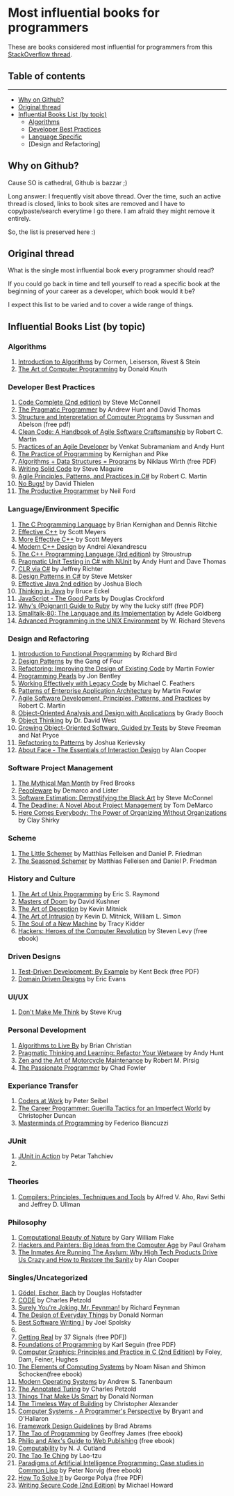 # Most influential books for programmers

These are books considered most influential for programmers from this [StackOverflow thread](http://stackoverflow.com/questions/1711/what-is-the-single-most-influential-book-every-programmer-should-read).

## Table of contents
------------------------------------
<!--ts-->
   * [Why on Github?](#why-on-github)
   * [Original thread](#original-thread)
   * [Influential Books List (by topic)](#influential-books-list-by-topic)
      * [Algorithms](#algorithms)
      * [Developer Best Practices](#developer-best-practices)
      * [Language Specific](#language-specific)
      * [Design and Refactoring]
<!--te-->


## Why on Github?

Cause SO is cathedral, Github is bazzar ;)

Long answer: I frequently visit above thread. Over the time, such an active thread is closed, links to book sites are removed and I have to copy/paste/search everytime I go there. I am afraid they might remove it entirely.

So, the list is preserved here :)
## Original thread

What is the single most influential book every programmer should read?

If you could go back in time and tell yourself to read a specific book at the beginning of your career as a developer, which book would it be?

I expect this list to be varied and to cover a wide range of things.

## Influential Books List (by topic)

### Algorithms
1. [Introduction to Algorithms](http://mitpress.mit.edu/books/introduction-algorithms) by Cormen, Leiserson, Rivest & Stein
2. [The Art of Computer Programming](http://www-cs-faculty.stanford.edu/~uno/taocp.html) by Donald Knuth

### Developer Best Practices
1. [Code Complete (2nd edition)](https://www.amazon.com/Code-Complete-Practical-Handbook-Construction/dp/0735619670) by Steve McConnell
2. [The Pragmatic Programmer](http://pragprog.com/the-pragmatic-programmer) by Andrew Hunt and David Thomas
3. [Structure and Interpretation of Computer Programs](https://web.mit.edu/6.001/6.037/sicp.pdf) by Sussman and Abelson (free pdf)
4. [Clean Code: A Handbook of Agile Software Craftsmanship](http://www.amazon.com/Clean-Code-Handbook-Software-Craftsmanship/dp/0132350882) by Robert C. Martin
5. [Practices of an Agile Developer](http://pragprog.com/book/pad/practices-of-an-agile-developer) by Venkat Subramaniam and Andy Hunt
6. [The Practice of Programming](http://cm.bell-labs.com/cm/cs/tpop/) by Kernighan and Pike
7. [Algorithms + Data Structures = Programs](http://www.ethoberon.ethz.ch/WirthPubl/AD.pdf) by Niklaus Wirth (free PDF)
8. [Writing Solid Code](http://c2.com/cgi/wiki?WritingSolidCode) by Steve Maguire
9. [Agile Principles, Patterns, and Practices in C#](http://www.amazon.com/Agile-Principles-Patterns-Practices-C/dp/0131857258) by Robert C. Martin
10. [No Bugs!](http://www.amazon.com/No-Bugs-Delivering-Error-Free/dp/0201608901) by David Thielen
11. [The Productive Programmer](http://nealford.com/books/productiveprogrammer) by Neil Ford
    
### Language/Environment Specific
1. [The C Programming Language](https://www.amazon.com/Programming-Language-2nd-Brian-Kernighan/dp/0131103628/) by Brian Kernighan and Dennis Ritchie
2. [Effective C++](http://www.aristeia.com/books.html) by Scott Meyers
3. [More Effective C++](http://www.aristeia.com/books.html) by Scott Meyers
4. [Modern C++ Design](http://erdani.com/index.php/books/modern-c-design/) by Andrei Alexandrescu
5. [The C++ Programming Language (3rd edition)](http://www.stroustrup.com/3rd.html) by Stroustrup
6. [Pragmatic Unit Testing in C# with NUnit](http://pragprog.com/book/utc2/pragmatic-unit-testing-in-c-with-nunit) by Andy Hunt and Dave Thomas
7. [CLR via C#](http://shop.oreilly.com/product/9780735627048.do) by Jeffrey Richter
8. [Design Patterns in C#](http://www.amazon.com/Design-Patterns-C-Software/dp/0321718933) by Steve Metsker
9. [Effective Java 2nd edition](http://www.amazon.com/Effective-Java-Edition-Joshua-Bloch/dp/0321356683) by Joshua Bloch
10. [Thinking in Java](http://www.mindviewinc.com/Books/TIJ4/) by Bruce Eckel
11. [JavaScript - The Good Parts](http://javascript.crockford.com/) by Douglas Crockford 
12. [Why's (Poignant) Guide to Ruby](http://www.rubyinside.com/media/poignant-guide.pdf) by why the lucky stiff (free PDF)
13. [Smalltalk-80: The Language and its Implementation](http://stephane.ducasse.free.fr/FreeBooks/BlueBook/Bluebook.pdf) by Adele Goldberg
14. [Advanced Programming in the UNIX Environment](https://a.co/d/bQVYa5n) by W. Richard Stevens



### Design and Refactoring
1. [Introduction to Functional Programming](http://www.cs.ox.ac.uk/publications/publication2613-abstract.html) by Richard Bird
2. [Design Patterns](http://c2.com/cgi/wiki?DesignPatternsBook) by the Gang of Four
3. [Refactoring: Improving the Design of Existing Code](http://martinfowler.com/books/refactoring.html) by Martin Fowler
4. [Programming Pearls]([http://www.cs.bell-labs.com/cm/cs/pearls/](https://a.co/d/aCcO9SH)) by Jon Bentley
5. [Working Effectively with Legacy Code](http://www.informit.com/store/working-effectively-with-legacy-code-9780131177055?aid=15d186bd-1678-45e9-8ad3-fe53713e811b) by Michael C. Feathers
6. [Patterns of Enterprise Application Architecture](http://martinfowler.com/books/eaa.html) by Martin Fowler
7. [Agile Software Development, Principles, Patterns, and Practices](http://www.amazon.com/Software-Development-Principles-Patterns-Practices/dp/0135974445) by Robert C. Martin
8. [Object-Oriented Analysis and Design with Applications](http://www.amazon.com/Object-Oriented-Analysis-Design-Applications-Edition/dp/020189551X) by Grady Booch
9. [Object Thinking](http://www.microsoft.com/learning/en-us/book.aspx?ID=6820) by Dr. David West
10. [Growing Object-Oriented Software, Guided by Tests](http://www.growing-object-oriented-software.com/) by Steve Freeman and Nat Pryce
11. [Refactoring to Patterns](http://industriallogic.com/xp/refactoring/) by Joshua Kerievsky
12. [About Face - The Essentials of Interaction Design](http://www.amazon.com/About-Face-Essentials-Interaction-Design/dp/0470084111) by Alan Cooper
 

### Software Project Management
1. [The Mythical Man Month](http://www.amazon.com/The-Mythical-Man-Month-Engineering-Anniversary/dp/0201835959) by Fred Brooks
2. [Peopleware](http://www.amazon.com/Peopleware-Productive-Projects-Second-Edition/dp/0932633439) by Demarco and Lister
3. [Software Estimation: Demystifying the Black Art]([http://www.stevemcconnell.com/est.htm](https://www.oreilly.com/library/view/software-estimation-demystifying/0735605351/)) by Steve McConnel
4. [The Deadline: A Novel About Project Management](http://tomdemarco.com/Books/deadline.html) by Tom DeMarco
5. [Here Comes Everybody: The Power of Organizing Without Organizations](http://www.amazon.com/Here-Comes-Everybody-Organizing-Organizations/dp/0143114948) by Clay Shirky

### Scheme
1. [The Little Schemer](https://mitpress.mit.edu/books/little-schemer-fourth-edition) by Matthias Felleisen and Daniel P. Friedman
2. [The Seasoned Schemer](https://mitpress.mit.edu/books/seasoned-schemer-second-edition) by Matthias Felleisen and Daniel P. Friedman

### History and Culture
1. [The Art of Unix Programming](http://www.catb.org/~esr/writings/taoup/) by Eric S. Raymond
2. [Masters of Doom](http://www.amazon.com/Masters-Doom-Created-Transformed-Culture/dp/0812972155) by David Kushner
3. [The Art of Deception](https://a.co/d/8OIJYBQ) by Kevin Mitnick
4. [The Art of Intrusion](https://a.co/d/74NV0vW) by Kevin D. Mitnick, William L. Simon
5. [The Soul of a New Machine](http://www.tracykidder.com/books/soul/) by Tracy Kidder
6. [Hackers: Heroes of the Computer Revolution](http://www.gutenberg.org/ebooks/729) by  Steven Levy (free ebook)
 
 

### Driven Designs 
1. [Test-Driven Development: By Example](http://www.eecs.yorku.ca/course_archive/2003-04/W/3311/sectionM/case_studies/money/KentBeck_TDD_byexample.pdf) by Kent Beck (free PDF)
2. [Domain Driven Designs](http://www.amazon.com/Domain-Driven-Design-Tackling-Complexity-Software/dp/0321125215) by Eric Evans


### UI/UX
1. [Don't Make Me Think](http://www.sensible.com/dmmt.html) by Steve Krug
 

### Personal Development
1.  [Algorithms to Live By](https://brianchristian.org/algorithms-to-live-by/) by Brian Christian
2.  [Pragmatic Thinking and Learning: Refactor Your Wetware](http://pragprog.com/press_releases/pragmatic-thinking-and-learning-refactor-your-wetware) by Andy Hunt
3.  [Zen and the Art of Motorcycle Maintenance](http://www.amazon.com/Zen-Art-Motorcycle-Maintenance-Inquiry/dp/0060589469) by Robert M. Pirsig
4.  [The Passionate Programmer](http://pragprog.com/book/cfcar2/the-passionate-programmer) by Chad Fowler

### Experiance Transfer
1. [Coders at Work](http://www.codersatwork.com/) by Peter Seibel
2. [The Career Programmer: Guerilla Tactics for an Imperfect World](https://www.barnesandnoble.com/w/career-programmer-christopher-duncan/1100626061) by Christopher Duncan
3. [Masterminds of Programming](http://www.amazon.com/Masterminds-Programming-Conversations-Creators-Languages/dp/0596515170) by Federico Biancuzzi

### JUnit 
1. [JUnit in Action](http://www.manning.com/tahchiev/) by Petar Tahchiev
2. 

### Theories
1. [Compilers: Principles, Techniques and Tools](http://www.amazon.com/Compilers-Principles-Techniques-Tools-Edition/dp/0321486811) by Alfred V. Aho, Ravi Sethi and Jeffrey D. Ullman

### Philosophy
1. [Computational Beauty of Nature](https://mitpress.mit.edu/9780262561273/the-computational-beauty-of-nature/) by Gary William Flake
2. [Hackers and Painters: Big Ideas from the Computer Age](http://www.paulgraham.com/hackpaint.html) by Paul Graham
3. [The Inmates Are Running The Asylum: Why High Tech Products Drive Us Crazy and How to Restore the Sanity](http://www.amazon.com/The-Inmates-Are-Running-Asylum/dp/0672326140) by Alan Cooper

### Singles/Uncategorized
1. [Gödel, Escher, Bach](http://www.amazon.com/G%C3%B6del-Escher-Bach-Eternal-Golden/dp/0465026567) by Douglas Hofstadter
2. [CODE](http://www.charlespetzold.com/code/) by Charles Petzold 
3. [Surely You're Joking, Mr. Feynman!](http://www.amazon.com/Surely-Feynman-Adventures-Curious-Character/dp/0393316041) by Richard Feynman
5. [The Design of Everyday Things](https://a.co/d/7je9D2y) by Donald Norman
6. [Best Software Writing I](http://joelonsoftware.com/articles/BestSoftwareWriting.html) by Joel Spolsky 
7. 
8. [Getting Real](https://gettingreal.37signals.com/) by 37 Signals (free PDF])
9. [Foundations of Programming](http://openmymind.net/FoundationsOfProgramming.pdf) by Karl Seguin (free PDF)
10. [Computer Graphics: Principles and Practice in C (2nd Edition)](http://www.amazon.com/Computer-Graphics-Principles-Practice-Edition/dp/0201848406) by Foley, Dam, Feiner, Hughes 
11. [The Elements of Computing Systems](http://www.nand2tetris.org/) by Noam Nisan and Shimon Schocken(free ebook)
12. [Modern Operating Systems](http://www.cs.vu.nl/~ast/books/mos2/) by Andrew S. Tanenbaum
13. [The Annotated Turing](http://www.theannotatedturing.com/) by Charles Petzold
14. [Things That Make Us Smart](http://www.jnd.org/books/things-that-make-us-smart-defending-human-attributes-in-the-age-of-the-machine.html) by Donald Norman
15. [The Timeless Way of Building](http://www.amazon.com/The-Timeless-Building-Christopher-Alexander/dp/0195024028) by Christopher Alexander
16. [Computer Systems - A Programmer's Perspective](http://csapp.cs.cmu.edu/) by Bryant and O'Hallaron
17. [Framework Design Guidelines](http://www.amazon.com/Framework-Design-Guidelines-Conventions-Libraries/dp/0321545613) by Brad Abrams
18. [The Tao of Programming](http://www.canonical.org/~kragen/tao-of-programming.html) by Geoffrey James (free ebook)
19. [Philip and Alex's Guide to Web Publishing](http://philip.greenspun.com/panda/) (free ebook)
20. [Computability](http://www.amazon.com/Computability-Introduction-Recursive-Function-Theory/dp/0521294657) by N. J. Cutland   
21. [The Tao Te Ching](https://a.co/d/2yycDpP) by Lao-tzu
22. [Paradigms of Artificial Intelligence Programming: Case studies in Common Lisp](https://github.com/norvig/paip-lisp) by Peter Norvig (free ebook)
23. [How To Solve It](https://notendur.hi.is/hei2/teaching/Polya_HowToSolveIt.pdf) by George Polya (free PDF)
24. [Writing Secure Code (2nd Edition)](http://www.microsoft.com/learning/en-us/book.aspx?ID=5957) by Michael Howard
